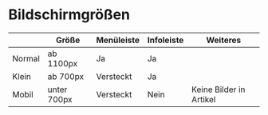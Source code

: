 # Bildschirmgrößen


|        | Größe       | Menüleiste|Infoleiste|Weiteres                 |
| -------|-------------| ----------|----------|-------------------------|
| Normal | ab 1100px   | Ja        | Ja       |                         |
| Klein  | ab 700px    | Versteckt | Ja       |                         |
| Mobil  | unter 700px | Versteckt | Nein     | Keine Bilder in Artikel |